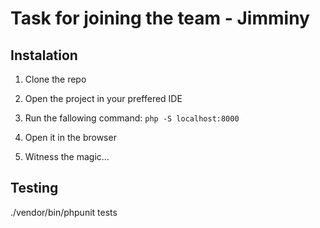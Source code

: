 # Task for joining the team - Jimminy

## Instalation

1. Clone the repo

2. Open the project in your preffered IDE

3. Run the fallowing command: `php -S localhost:8000`

4. Open it in the browser

5. Witness the magic...


## Testing

./vendor/bin/phpunit tests